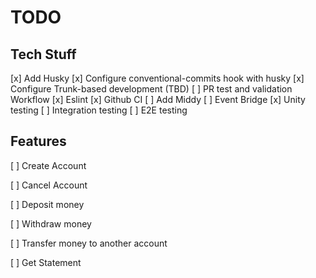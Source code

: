 # TODO

## Tech Stuff

[x] Add Husky
[x] Configure conventional-commits hook with husky
[x] Configure Trunk-based development (TBD)
[ ] PR test and validation Workflow
[x] Eslint
[x] Github CI
[ ] Add Middy
[ ] Event Bridge
[x] Unity testing
[ ] Integration testing
[ ] E2E testing

## Features

[ ] Create Account

[ ] Cancel Account

[ ] Deposit money

[ ] Withdraw money

[ ] Transfer money to another account

[ ] Get Statement
